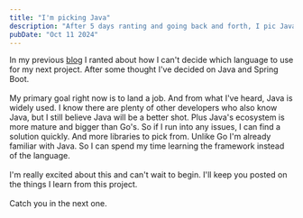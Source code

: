 ```yaml
---
title: "I'm picking Java"
description: "After 5 days ranting and going back and forth, I pic Java"
pubDate: "Oct 11 2024"
---
```


In my previous [blog](https://balasurya.vercel.app/blogs/go-or-java) I ranted
about how I can't decide which language to use for my next project. After some
thought I've decided on Java and Spring Boot.  
<br />
My primary goal right now is to land a job. And from what I've heard, Java is
widely used. I know there are plenty of other developers who also know Java,
but I still believe Java will be a better shot. Plus Java's ecosystem is more
mature and bigger than Go's. So if I run into any issues, I can find a solution
quickly. And more libraries to pick from. Unlike Go I'm already familiar with
Java. So I can spend my time learning the framework instead of the language.  
<br />
I'm really excited about this and can't wait to begin. I'll keep you posted on
the things I learn from this project.  
<br />
Catch you in the next one.
